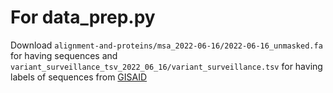 # For data_prep.py
Download ```alignment-and-proteins/msa_2022-06-16/2022-06-16_unmasked.fa``` for having sequences and ```variant_surveillance_tsv_2022_06_16/variant_surveillance.tsv``` for having labels of sequences from [GISAID](https://gisaid.org/)